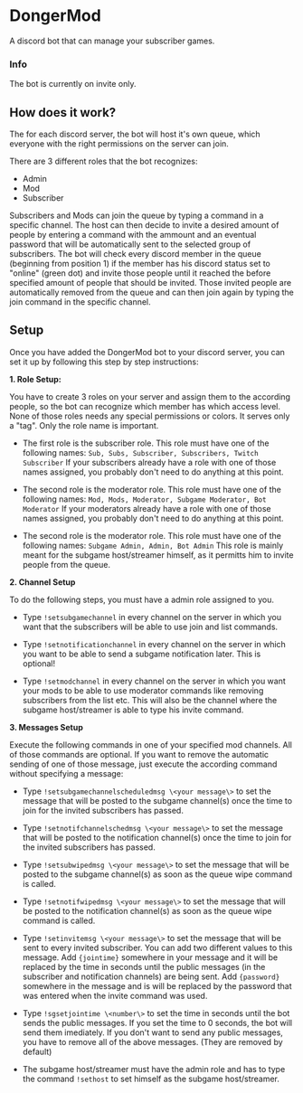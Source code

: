# DongerMod

A discord bot that can manage your subscriber games.

### Info

The bot is currently on invite only.

## How does it work?

The for each discord server, the bot will host it's own queue, which everyone with the right permissions on the server can join.

There are 3 different roles that the bot recognizes:
- Admin
- Mod
- Subscriber

Subscribers and Mods can join the queue by typing a command in a specific channel. The host can then decide to invite a desired amount of people by entering a command with the ammount and an eventual password that will be automatically sent to the selected group of subscribers. The bot will check every discord member in the queue (beginning from position 1) if the member has his discord status set to "online" (green dot) and invite those people until it reached the before specified amount of people that should be invited. Those invited people are automatically removed from the queue and can then join again by typing the join command in the specific channel.


## Setup
Once you have added the DongerMod bot to your discord server, you can set it up by following this step by step instructions:


__1. Role Setup:__
  
  You have to create 3 roles on your server and assign them to the according people, so the bot can recognize which member has which       access level. None of those roles needs any special permissions or colors. It serves only a "tag". Only the role name is important.
  
  - The first role is the subscriber role. This role must have one of the following names: `Sub, Subs, Subscriber, Subscribers, Twitch         Subscriber`
    If your subscribers already have a role with one of those names assigned, you probably don't need to do anything at this point.
  
  - The second role is the moderator role. This role must have one of the following names: `Mod, Mods, Moderator, Subgame Moderator, Bot       Moderator`
    If your moderators already have a role with one of those names assigned, you probably don't need to do anything at this point.
 
 - The second role is the moderator role. This role must have one of the following names: `Subgame Admin, Admin, Bot Admin`
    This role is mainly meant for the subgame host/streamer himself, as it permitts him to invite people from the queue.
    
    
__2. Channel Setup__

  To do the following steps, you must have a admin role assigned to you.
 
  - Type `!setsubgamechannel` in every channel on the server in which you want that the subscribers will be able to use join and list       commands.
  
  - Type `!setnotificationchannel` in every channel on the server in which you want to be able to send a subgame notification later.         This is optional!
  
  - Type `!setmodchannel` in every channel on the server in which you want your mods to be able to use moderator commands like removing     subscribers from the list etc. This will also be the channel where the subgame host/streamer is able to type his invite command.


__3. Messages Setup__
 
  Execute the following commands in one of your specified mod channels. All of those commands are optional. If you want to remove the     automatic sending of one of those message, just execute the according command without specifying a message: 
  
  - Type `!setsubgamechannelscheduledmsg \<your message\>` to set the message that will be posted to the subgame channel(s) once the         time to join for the invited subscribers has passed.

  - Type `!setnotifchannelschedmsg \<your message\>` to set the message that will be posted to the notification channel(s) once the time     to join for the invited subscribers has passed.

  - Type `!setsubwipedmsg \<your message\>` to set the message that will be posted to the subgame channel(s) as soon as the queue wipe       command is called.
  
  - Type `!setnotifwipedmsg \<your message\>` to set the message that will be posted to the notification channel(s) as soon as the queue     wipe command is called.
  
  - Type `!setinvitemsg \<your message\>` to set the message that will be sent to every invited subscriber. You can add two different       values to this message. Add `{jointime}` somewhere in your message and it will be replaced by the time in seconds until the public       messages (in the subscriber and notification channels) are being sent. Add `{password}` somewhere in the message and is will be         replaced by the password that was entered when the invite command was used.
  
  - Type  `!sgsetjointime \<number\>` to set the time in seconds until the bot sends the public messages. If you set the time to 0           seconds, the bot will send them imediately. If you don't want to send any public messages, you have to remove all of the above           messages. (They are removed by default)
  
  - The subgame host/streamer must have the admin role and has to type the command `!sethost` to set himself as the subgame                 host/streamer.

